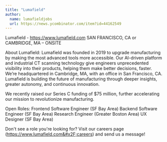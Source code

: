 ```yaml
---
title: "Lumafield"
author:
  name: lumafieldjobs
  url: https://news.ycombinator.com/item?id=44162549
---
```


<JobNavigation />

Lumafield - <a href="https:&#x2F;&#x2F;www.lumafield.com" rel="nofollow">https:&#x2F;&#x2F;www.lumafield.com</a>
SAN FRANCISCO, CA or CAMBRIDGE, MA – ONSITE

About Lumafield:
Lumafield was founded in 2019 to upgrade manufacturing by making the most advanced tools more accessible. Our AI-driven platform and industrial CT scanning technology give engineers unprecedented visibility into their products, helping them make better decisions, faster. We’re headquartered in Cambridge, MA, with an office in San Francisco, CA. Lumafield is building the future of manufacturing through deeper insights, greater autonomy, and continuous innovation.

We recently raised our Series C funding of $75 million, further accelerating our mission to revolutionize manufacturing.

Open Roles:
Frontend Software Engineer (SF Bay Area)
Backend Software Engineer (SF Bay Area)
Research Engineer (Greater Boston Area)
UX Designer (SF Bay Area)

Don&#x27;t see a role you&#x27;re looking for? Visit our careers page (<a href="https:&#x2F;&#x2F;www.lumafield.com&#x2F;careers" rel="nofollow">https:&#x2F;&#x2F;www.lumafield.com&#x2F;careers</a>) and send us a message!
<JobApplication />
